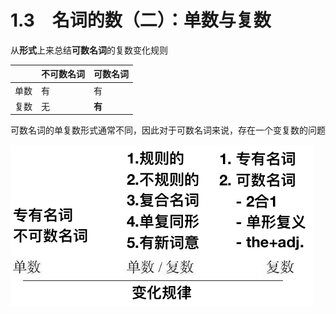 # 1.3　名词的数（二）：单数与复数

从**形式**上来总结**可数名词**的复数变化规则

|      | 不可数名词 | 可数名词 |
| ---- | ---------- | -------- |
| 单数 | 有         | 有       |
| 复数 | 无         | **有**   |

可数名词的单复数形式通常不同，因此对于可数名词来说，存在一个变复数的问题

![image-20190827123110600](assets/README/image-20190827123110600.png)